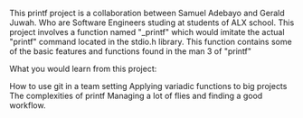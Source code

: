 This printf project is a collaboration between Samuel Adebayo and Gerald Juwah. Who are Software Engineers studing at students of ALX school. This project involves a function named "_printf" which would imitate the actual "printf" command located in the stdio.h library. This function contains some of the basic features and functions found in the man 3 of "printf"

What you would learn from this project:

How to use git in a team setting
Applying variadic functions to big projects
The complexities of printf
Managing a lot of flies and finding a good workflow.
